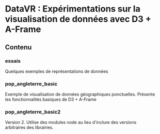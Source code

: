 # DataVR : Expérimentations sur la visualisation de données avec D3 + A-Frame
## Contenu
### essais
Quelques exemples de représentations de données
### pop_angleterre_basic
Exemple de visualisation de données géographiques ponctuelles. Présente les fonctionnalités basiques de D3 + A-Frame
### pop_angleterre_basic2
Version 2. Utilise des modules node au lieu d'inclure des versions arbitraires des librairies.